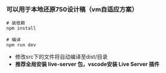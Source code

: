 ### 可以用于本地还原750设计稿（vm自适应方案）

```shell
# 装依赖
npm install

# 编译
npm run dev
```

* 修改src下的文件将自动编译至dist/目录
* **推荐全局安装 live-server 包，vscode安装 Live Server 插件**